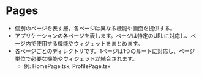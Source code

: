 # Pages

* 個別のページを表す層。各ページは異なる機能や画面を提供する。
* アプリケーションの各ページを表します。ページは特定のURLに対応し、ページ内で使用する機能やウィジェットをまとめます。
* 各ページごとのディレクトリです。1ページは1つのルートに対応し、ページ単位で必要な機能やウィジェットが結合されます。
  * 例: HomePage.tsx, ProfilePage.tsx
